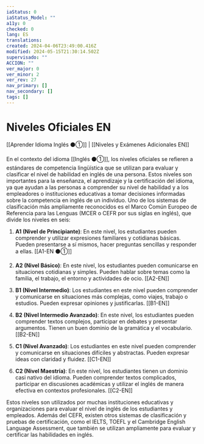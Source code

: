 ```yaml
---
iaStatus: 0
iaStatus_Model: ""
a11y: 0
checked: 0
lang: ES
translations: 
created: 2024-04-06T23:49:00.416Z
modified: 2024-05-15T21:30:14.502Z
supervisado: ""
ACCION: ""
ver_major: 0
ver_minor: 2
ver_rev: 27
nav_primary: []
nav_secondary: []
tags: []
---
```

# Niveles Oficiales EN

[[Aprender Idioma Inglés ⚫①]] | [[Niveles y Exámenes Adicionales EN]]

En el contexto del idioma [[Inglés ⚫①]], los niveles oficiales se refieren a estándares de competencia lingüística que se utilizan para evaluar y clasificar el nivel de habilidad en inglés de una persona. Estos niveles son importantes para la enseñanza, el aprendizaje y la certificación del idioma, ya que ayudan a las personas a comprender su nivel de habilidad y a los empleadores o instituciones educativas a tomar decisiones informadas sobre la competencia en inglés de un individuo. Uno de los sistemas de clasificación más ampliamente reconocidos es el Marco Común Europeo de Referencia para las Lenguas (MCER o CEFR por sus siglas en inglés), que divide los niveles en seis:

1. **A1 (Nivel de Principiante)**: En este nivel, los estudiantes pueden comprender y utilizar expresiones familiares y cotidianas básicas. Pueden presentarse a sí mismos, hacer preguntas sencillas y responder a ellas. [[A1-EN ⚫①]]
    
2. **A2 (Nivel Básico)**: En este nivel, los estudiantes pueden comunicarse en situaciones cotidianas y simples. Pueden hablar sobre temas como la familia, el trabajo, el entorno y actividades de ocio. [[A2-EN]]
    
3. **B1 (Nivel Intermedio)**: Los estudiantes en este nivel pueden comprender y comunicarse en situaciones más complejas, como viajes, trabajo o estudios. Pueden expresar opiniones y justificarlas. [[B1-EN]]
    
4. **B2 (Nivel Intermedio Avanzado)**: En este nivel, los estudiantes pueden comprender textos complejos, participar en debates y presentar argumentos. Tienen un buen dominio de la gramática y el vocabulario. [[B2-EN]]
    
5. **C1 (Nivel Avanzado)**: Los estudiantes en este nivel pueden comprender y comunicarse en situaciones difíciles y abstractas. Pueden expresar ideas con claridad y fluidez. [[C1-EN]]
    
6. **C2 (Nivel Maestría)**: En este nivel, los estudiantes tienen un dominio casi nativo del idioma. Pueden comprender textos complicados, participar en discusiones académicas y utilizar el inglés de manera efectiva en contextos profesionales. [[C2-EN]]
    

Estos niveles son utilizados por muchas instituciones educativas y organizaciones para evaluar el nivel de inglés de los estudiantes y empleados. Además del CEFR, existen otros sistemas de clasificación y pruebas de certificación, como el IELTS, TOEFL y el Cambridge English Language Assessment, que también se utilizan ampliamente para evaluar y certificar las habilidades en inglés.